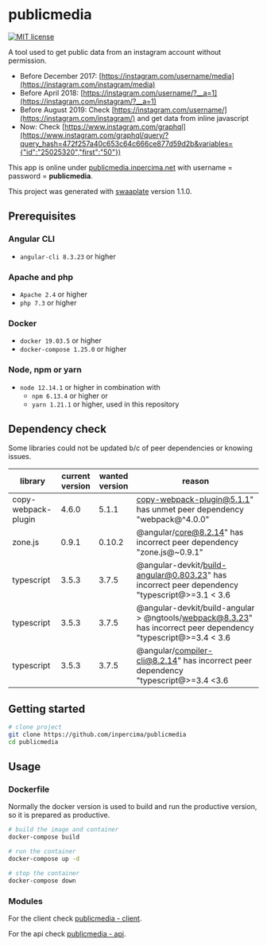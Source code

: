 # publicmedia

[![MIT license](https://img.shields.io/badge/license-MIT-blue.svg)](./LICENSE.md)

A tool used to get public data from an instagram account without permission.

* Before December 2017: [https://instagram.com/username/media](https://instagram.com/instagram/media)
* Before April 2018: [https://instagram.com/username/?__a=1](https://instagram.com/instagram/?__a=1)
* Before August 2019: Check [https://instagram.com/username/](https://instagram.com/instagram/) and get data from inline javascript
* Now: Check [https://www.instagram.com/graphql](https://www.instagram.com/graphql/query/?query_hash=472f257a40c653c64c666ce877d59d2b&variables={"id":"25025320","first":"50"})

This app is online under [publicmedia.inpercima.net](http://publicmedia.inpercima.net) with username = password = **publicmedia**.

This project was generated with [swaaplate](https://github.com/inpercima/swaaplate) version 1.1.0.

## Prerequisites

### Angular CLI

* `angular-cli 8.3.23` or higher

### Apache and php

* `Apache 2.4` or higher
* `php 7.3` or higher

### Docker

* `docker 19.03.5` or higher
* `docker-compose 1.25.0` or higher

### Node, npm or yarn

* `node 12.14.1` or higher in combination with
  * `npm 6.13.4` or higher or
  * `yarn 1.21.1` or higher, used in this repository

## Dependency check

Some libraries could not be updated b/c of peer dependencies or knowing issues.

| library    | current version | wanted version | reason |
| ---------- | --------------- | -------------- | ------ |
| copy-webpack-plugin | 4.6.0 | 5.1.1 | copy-webpack-plugin@5.1.1" has unmet peer dependency "webpack@^4.0.0" |
| zone.js    | 0.9.1           | 0.10.2         | @angular/core@8.2.14" has incorrect peer dependency "zone.js@~0.9.1" |
| typescript | 3.5.3           | 3.7.5          | @angular-devkit/build-angular@0.803.23" has incorrect peer dependency "typescript@>=3.1 < 3.6 |
| typescript | 3.5.3           | 3.7.5          | @angular-devkit/build-angular > @ngtools/webpack@8.3.23" has incorrect peer dependency "typescript@>=3.4 < 3.6 |
| typescript | 3.5.3           | 3.7.5          | @angular/compiler-cli@8.2.14" has incorrect peer dependency "typescript@>=3.4 <3.6 |

## Getting started

```bash
# clone project
git clone https://github.com/inpercima/publicmedia
cd publicmedia
```

## Usage

### Dockerfile

Normally the docker version is used to build and run the productive version, so it is prepared as productive.

```bash
# build the image and container
docker-compose build

# run the container
docker-compose up -d

# stop the container
docker-compose down
```

### Modules

For the client check [publicmedia - client](https://github.com/inpercima/publicmedia/tree/master/client).

For the api check [publicmedia - api](https://github.com/inpercima/publicmedia/tree/master/api).
